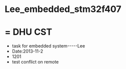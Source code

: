 #   Lee_embedded_stm32f407
=
          DHU  CST
=
* task for embedded system-----Lee
* Date:2013-11-2
* 1201
* test conflict on remote
